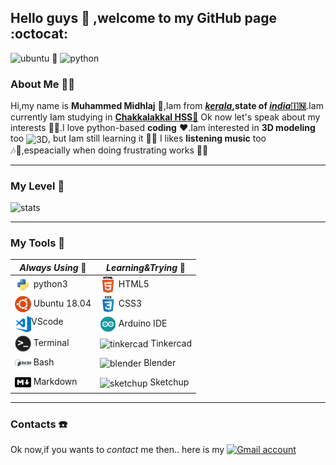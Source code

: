 ## Hello guys :wave: ,welcome to my GitHub page :octocat:
![ubuntu](https://img.shields.io/badge/ubuntu-E95420?logo=ubuntu&logoColor=white&style=?style=flat-square&logo=appveyor)
:blue_heart:
![python](https://img.shields.io/badge/python%20-%2314354C.svg?&style=?style=flat-square&logo=appveyor&logo=python&logoColor=white)
### About Me :raising_hand_man:
Hi,my name is **Muhammed Midhlaj** :child:,Iam from **[_kerala_](https://en.wikipedia.org/wiki/Kerala),state of [_india_:india:](https://en.wikipedia.org/wiki/India)**.Iam currently Iam studying in __[Chakkalakkal HSS:school:](https://www.facebook.com/chakkalakkalhs/)__
Ok now let's speak about my interests :man_shrugging:.I love python-based **coding** :heart:.Iam interested in **3D modeling** too <img align="center" alt="3D" width="26px" src="https://www.freepnglogos.com/uploads/ice-png/ice-cube-transparent-png-clip-art-image-gallery-22.png" />, but Iam still learning it :man_technologist:
I likes **listening music** too :notes::musical_note:,espeacially when doing frustrating works :bowing_man:
***

### My Level :abacus:

![stats](https://github-readme-stats.vercel.app/api?username=Midhlaj2006&&show_icons=true&title_color=03ff51&icon_color=3ac1ff&text_color=ddff00&bg_color=121212)
***

### My Tools :toolbox:

| _Always Using_ :100: | _Learning&Trying_ :notebook_with_decorative_cover:
| ----------- | ----------- |
| <img align="center" alt="python3" width="26px" src="https://raw.githubusercontent.com/github/explore/80688e429a7d4ef2fca1e82350fe8e3517d3494d/topics/python/python.png" /> python3 | <img align="center" alt="HTML5" width="26px" src="https://raw.githubusercontent.com/github/explore/80688e429a7d4ef2fca1e82350fe8e3517d3494d/topics/html/html.png" /> HTML5 | 
| <img align="center" alt="ubuntu" width="26px" src="https://raw.githubusercontent.com/github/explore/80688e429a7d4ef2fca1e82350fe8e3517d3494d/topics/ubuntu/ubuntu.png" /> Ubuntu 18.04 | <img align="center" alt="" width="26px" src="https://raw.githubusercontent.com/github/explore/80688e429a7d4ef2fca1e82350fe8e3517d3494d/topics/css/css.png" /> CSS3 |
| <img align="left" alt="VScode" width="26px" src="https://raw.githubusercontent.com/github/explore/80688e429a7d4ef2fca1e82350fe8e3517d3494d/topics/visual-studio-code/visual-studio-code.png" />VScode | <img align="center" alt="Arduino" width="26px" src="https://raw.githubusercontent.com/github/explore/80688e429a7d4ef2fca1e82350fe8e3517d3494d/topics/arduino/arduino.png" /> Arduino IDE |
| <img align="center" alt="terminal" width="26px" src="https://raw.githubusercontent.com/github/explore/d92924b1d925bb134e308bd29c9de6c302ed3beb/topics/terminal/terminal.png" /> Terminal |<img align="center" alt="tinkercad" width="52px" src="https://beta-editor.tinkercad.com/assets_2rv56rm/js/tinkercad-frontend/assets/images/tinkercad-lockup-color.svg" /> Tinkercad|
| <img align="center" alt="bash" width="26px" src="https://raw.githubusercontent.com/github/explore/80688e429a7d4ef2fca1e82350fe8e3517d3494d/topics/bash/bash.png" /> Bash | <img align="center" alt="blender" width="26px" src="https://avatars3.githubusercontent.com/u/452469?s=460&v=4" /> Blender |
| <img align="center" alt="md" width="26px" src="https://raw.githubusercontent.com/github/explore/80688e429a7d4ef2fca1e82350fe8e3517d3494d/topics/markdown/markdown.png" />  Markdown| <img align="center" alt="sketchup" width="26px" src="https://avatars2.githubusercontent.com/u/2521172?s=200&v=4" /> Sketchup |
***
### Contacts :telephone:

Ok now,if you wants to _contact_ me then..
here is my [![Gmail account](https://img.shields.io/badge/gmail-D14836?&style=for-the-badge&logo=gmail&logoColor=white)](mailto:midlajkalathil2006@gmail.com)

<!--
<img align="center" alt="" width="26px" src="" />
-->
